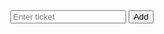 <html>
<head><title>Ticket Management</title></head>
<body>
    <input id="ticketInput" placeholder="Enter ticket">
    <button onclick="addTicket()">Add</button>
    <div id="ticketList"></div>
    <script>
        function addTicket() {
            let input = document.getElementById("ticketInput");
            if (!input.value.trim()) return;
            let div = document.createElement("div");
            div.innerHTML = `<p>${input.value}</p> <button onclick="this.parentElement.remove()">Delete</button>`;
            document.getElementById("ticketList").appendChild(div);
            input.value = "";
        }
    </script>
</body>
</html>
